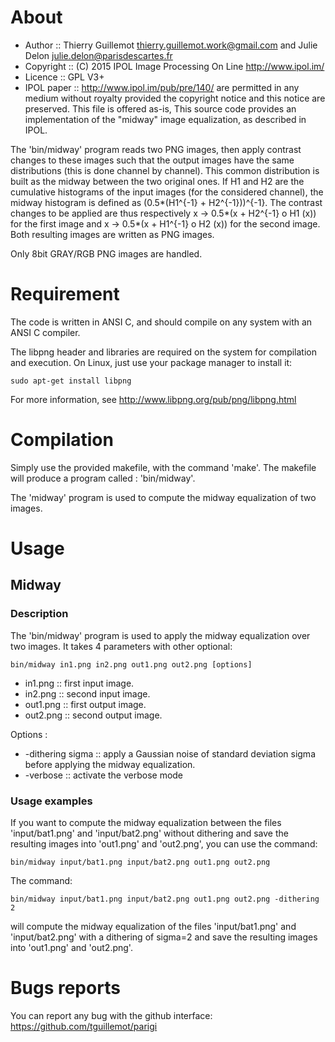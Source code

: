 # About
- Author    :: Thierry Guillemot <thierry.guillemot.work@gmail.com> and Julie Delon <julie.delon@parisdescartes.fr>
- Copyright :: (C) 2015 IPOL Image Processing On Line http://www.ipol.im/
- Licence   :: GPL V3+
- IPOL paper :: http://www.ipol.im/pub/pre/140/
are permitted in any medium without royalty provided the copyright
notice and this notice are preserved.  This file is offered as-is,
This source code provides an implementation of the "midway" image
equalization, as described in IPOL.

The 'bin/midway' program reads two PNG images, then apply contrast
changes to these images such that the output images have the same
distributions (this is done channel by channel).  This common
distribution is built as the midway between the two original ones.
If H1 and H2 are the cumulative histograms of the input images (for
the considered channel), the midway histogram is defined as
(0.5*(H1^{-1} + H2^{-1}))^{-1}. The contrast changes to be applied
are thus respectively x -> 0.5*(x + H2^{-1} o H1 (x)) for the first
image and x -> 0.5*(x + H1^{-1} o H2 (x)) for the second image. Both
resulting images are written as PNG images.

Only 8bit GRAY/RGB PNG images are handled.
# Requirement
The code is written in ANSI C, and should compile on any system with
an ANSI C compiler.

The libpng header and libraries are required on the system for
compilation and execution. On Linux, just use your package manager
to install it:
```
sudo apt-get install libpng
```

For more information, see http://www.libpng.org/pub/png/libpng.html

# Compilation
Simply use the provided makefile, with the command 'make'.  The
makefile will produce a program called : 'bin/midway'.

The 'midway' program is used to compute the midway equalization
of two images.

# Usage
## Midway
### Description
The 'bin/midway' program is used to apply the midway equalization over
two images. It takes 4 parameters with other optional:
```
bin/midway in1.png in2.png out1.png out2.png [options]
```
- in1.png  :: first input image.
- in2.png  :: second input image.
- out1.png :: first output image.
- out2.png :: second output image.

Options :
- -dithering sigma :: apply a Gaussian noise of standard deviation
   sigma before applying the midway equalization.
- -verbose :: activate the verbose mode

### Usage examples
If you want to compute the midway equalization between the files
'input/bat1.png' and 'input/bat2.png' without dithering and save the
resulting images into 'out1.png' and 'out2.png', you can use the
command:
```
bin/midway input/bat1.png input/bat2.png out1.png out2.png
```

The command:
```
bin/midway input/bat1.png input/bat2.png out1.png out2.png -dithering 2
```
will compute the midway equalization of the files
'input/bat1.png' and 'input/bat2.png' with a dithering of
sigma=2 and save the resulting images into 'out1.png' and
'out2.png'.

# Bugs reports
You can report any bug with the github interface:
https://github.com/tguillemot/parigi
